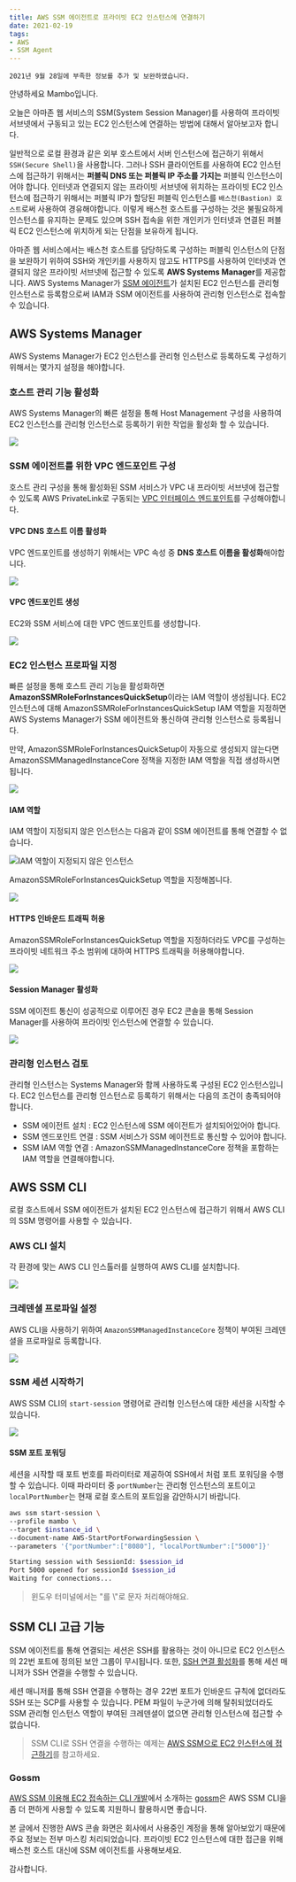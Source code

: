 ```yaml
---
title: AWS SSM 에이전트로 프라이빗 EC2 인스턴스에 연결하기
date: 2021-02-19
tags:
- AWS
- SSM Agent
---
```


`2021년 9월 28일에 부족한 정보를 추가 및 보완하였습니다.`

안녕하세요 Mambo입니다. 

오늘은 아마존 웹 서비스의 SSM(System Session Manager)를 사용하여 프라이빗 서브넷에서 구동되고 있는 EC2 인스턴스에 연결하는 방법에 대해서 알아보고자 합니다.

일반적으로 로컬 환경과 같은 외부 호스트에서 서버 인스턴스에 접근하기 위해서 `SSH(Secure Shell)`을 사용합니다. 그러나 SSH 클라이언트를 사용하여 EC2 인스턴스에 접근하기 위해서는 **퍼블릭 DNS 또는 퍼블릭 IP 주소를 가지는** 퍼블릭 인스턴스이어야 합니다. 인터넷과 연결되지 않는 프라이빗 서브넷에 위치하는 프라이빗 EC2 인스턴스에 접근하기 위해서는 퍼블릭 IP가 할당된 퍼블릭 인스턴스를 `배스천(Bastion) 호스트`로써 사용하여 경유해야합니다. 이렇게 배스천 호스트를 구성하는 것은 불필요하게 인스턴스를 유지하는 문제도 있으며 SSH 접속을 위한 개인키가 인터넷과 연결된 퍼블릭 EC2 인스턴스에 위치하게 되는 단점을 보유하게 됩니다.

아마존 웹 서비스에서는 배스천 호스트를 담당하도록 구성하는 퍼블릭 인스턴스의 단점을 보완하기 위하여 SSH와 개인키를 사용하지 않고도 HTTPS를 사용하여 인터넷과 연결되지 않은 프라이빗 서브넷에 접근할 수 있도록 **AWS Systems Manager**를 제공합니다. AWS Systems Manager가 [SSM 에이전트](https://docs.aws.amazon.com/ko_kr/systems-manager/latest/userguide/sysman-install-ssm-agent.html)가 설치된 EC2 인스턴스를 관리형 인스턴스로 등록함으로써 IAM과 SSM 에이전트를 사용하여 관리형 인스턴스로 접속할 수 있습니다.

## AWS Systems Manager 
AWS Systems Manager가 EC2 인스턴스를 관리형 인스턴스로 등록하도록 구성하기 위해서는 몇가지 설정을 해야합니다.

### 호스트 관리 기능 활성화
AWS Systems Manager의 빠른 설정을 통해 Host Management 구성을 사용하여 EC2 인스턴스를 관리형 인스턴스로 등록하기 위한 작업을 활성화 할 수 있습니다.

![](/images/posts/connect-private-ec2-instance/aws-ssm-quick-setup.png)

### SSM 에이전트를 위한 VPC 엔드포인트 구성
호스트 관리 구성을 통해 활성화된 SSM 서비스가 VPC 내 프라이빗 서브넷에 접근할 수 있도록 AWS PrivateLink로 구동되는 [VPC 인터페이스 엔드포인트](https://docs.aws.amazon.com/vpc/latest/privatelink/vpc-endpoints.html)를 구성해야합니다.

#### VPC DNS 호스트 이름 활성화
VPC 엔드포인트를 생성하기 위해서는 VPC 속성 중 **DNS 호스트 이름을 활성화**해야합니다.

![](/images/posts/connect-private-ec2-instance/aws-ssm-enable-dns-name.png)

#### VPC 엔드포인트 생성
EC2와 SSM 서비스에 대한 VPC 엔드포인트를 생성합니다.

![](/images/posts/connect-private-ec2-instance/aws-ssm-vpc-endpoints.png)

### EC2 인스턴스 프로파일 지정
빠른 설정을 통해 호스트 관리 기능을 활성화하면 **AmazonSSMRoleForInstancesQuickSetup**이라는 IAM 역할이 생성됩니다. EC2 인스턴스에 대해 AmazonSSMRoleForInstancesQuickSetup IAM 역할을 지정하면 AWS Systems Manager가 SSM 에이전트와 통신하여 관리형 인스턴스로 등록됩니다.

만약, AmazonSSMRoleForInstancesQuickSetup이 자동으로 생성되지 않는다면 AmazonSSMManagedInstanceCore 정책을 지정한 IAM 역할을 직접 생성하시면 됩니다.

![](/images/posts/connect-private-ec2-instance/aws-ssm-managed-instance-core-policy.png)

#### IAM 역할
IAM 역할이 지정되지 않은 인스턴스는 다음과 같이 SSM 에이전트를 통해 연결할 수 없습니다.

![IAM 역할이 지정되지 않은 인스턴스](/images/posts/connect-private-ec2-instance/aws-ssm-connect-instance-console-failed.png)

AmazonSSMRoleForInstancesQuickSetup 역할을 지정해봅니다.

![](/images/posts/connect-private-ec2-instance/aws-ssm-set-iam-role.png)

#### HTTPS 인바운드 트래픽 허용
AmazonSSMRoleForInstancesQuickSetup 역할을 지정하더라도 VPC를 구성하는 프라이빗 네트워크 주소 범위에 대하여 HTTPS 트래픽을 허용해야합니다.

![](/images/posts/connect-private-ec2-instance/aws-ssm-https-inbound-trafic.png)

#### Session Manager 활성화
SSM 에이전트 통신이 성공적으로 이루어진 경우 EC2 콘솔을 통해 Session Manager를 사용하여 프라이빗 인스턴스에 연결할 수 있습니다.

![](/images/posts/connect-private-ec2-instance/aws-ssm-connect-instance-console.png)

### 관리형 인스턴스 검토
관리형 인스턴스는 Systems Manager와 함께 사용하도록 구성된 EC2 인스턴스입니다. EC2 인스턴스를 관리형 인스턴스로 등록하기 위해서는 다음의 조건이 충족되어야 합니다. 

- SSM 에이전트 설치 : EC2 인스턴스에 SSM 에이전트가 설치되어있어야 합니다.
- SSM 엔드포인트 연결 : SSM 서비스가 SSM 에이전트로 통신할 수 있어야 합니다.
- SSM IAM 역할 연결 : AmazonSSMManagedInstanceCore 정책을 포함하는 IAM 역할을 연결해야합니다.


## AWS SSM CLI
로컬 호스트에서 SSM 에이전트가 설치된 EC2 인스턴스에 접근하기 위해서 AWS CLI의 SSM 명령어를 사용할 수 있습니다.

### AWS CLI 설치
각 환경에 맞는 AWS CLI 인스톨러를 실행하여 AWS CLI를 설치합니다.

![](/images/posts/connect-private-ec2-instance/aws-ssm-install-aws-cli-2-for-windows.png)

### 크레덴셜 프로파일 설정
AWS CLI을 사용하기 위하여 `AmazonSSMManagedInstanceCore` 정책이 부여된 크레덴셜을 프로파일로 등록합니다.

![](/images/posts/connect-private-ec2-instance/aws-ssm-configure-aws-cli-profile.png)

### SSM 세션 시작하기
AWS SSM CLI의 `start-session` 명령어로 관리형 인스턴스에 대한 세션을 시작할 수 있습니다.

![](/images/posts/connect-private-ec2-instance/aws-ssm-cli-start-session.png)

#### SSM 포트 포워딩
세션을 시작할 때 포트 번호를 파라미터로 제공하여 SSH에서 처럼 포트 포워딩을 수행할 수 있습니다. 이때 파라미터 중 `portNumber`는 관리형 인스턴스의 포트이고 `localPortNumber`는 현재 로컬 호스트의 포트임을 감안하시기 바랍니다.

```sh
aws ssm start-session \
--profile mambo \ 
--target $instance_id \
--document-name AWS-StartPortForwardingSession \
--parameters '{"portNumber":["8080"], "localPortNumber":["5000"]}'

Starting session with SessionId: $session_id
Port 5000 opened for sessionId $session_id
Waiting for connections...
```

> 윈도우 터미널에서는 "를 \\"로 문자 처리해야해요.

## SSM CLI 고급 기능
SSM 에이전트를 통해 연결되는 세션은 SSH를 활용하는 것이 아니므로 EC2 인스턴스의 22번 포트에 정의된 보안 그룹이 무시됩니다. 또한, [SSH 연결 활성화](https://docs.aws.amazon.com/ko_kr/systems-manager/latest/userguide/session-manager-getting-started-enable-ssh-connections.html)를 통해 세션 매니저가 SSH 연결을 수행할 수 있습니다. 

세션 매니저를 통해 SSH 연결을 수행하는 경우 22번 포트가 인바운드 규칙에 없더라도 SSH 또는 SCP를 사용할 수 있습니다. PEM 파일이 누군가에 의해 탈취되었더라도 SSM 관리형 인스턴스 역할이 부여된 크레덴셜이 없으면 관리형 인스턴스에 접근할 수 없습니다.

> SSM CLI로 SSH 연결을 수행하는 예제는 [AWS SSM으로 EC2 인스턴스에 접근하기](https://musma.github.io/2019/11/29/about-aws-ssm.html)를 참고하세요.

### Gossm
[AWS SSM 이용해 EC2 접속하는 CLI 개발](https://medium.com/@gjbae1212/aws-ssm-%EC%9D%B4%EC%9A%A9%ED%95%B4-ec2-%EC%A0%91%EC%86%8D%ED%95%98%EB%8A%94-cli-%EA%B0%9C%EB%B0%9C-62c2f7357fb8)에서 소개하는 [gossm](https://github.com/gjbae1212/gossm)은 AWS SSM CLI을 좀 더 편하게 사용할 수 있도록 지원하니 활용하시면 좋습니다.

본 글에서 진행한 AWS 콘솔 화면은 회사에서 사용중인 계정을 통해 알아보았기 때문에 주요 정보는 전부 마스킹 처리되었습니다. 프라이빗 EC2 인스턴스에 대한 접근을 위해 배스천 호스트 대신에 SSM 에이전트를 사용해보세요.

감사합니다.